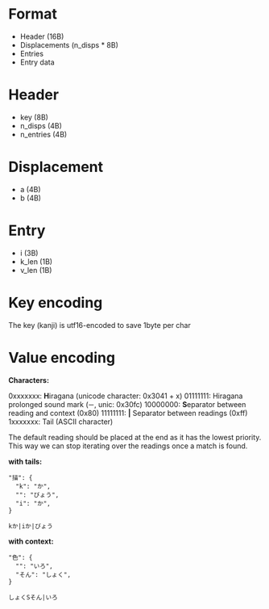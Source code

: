 # Format

- Header (16B)
- Displacements (n_disps \* 8B)
- Entries
- Entry data

# Header

- key (8B)
- n_disps (4B)
- n_entries (4B)

# Displacement

- a (4B)
- b (4B)

# Entry

- i (3B)
- k_len (1B)
- v_len (1B)

# Key encoding

The key (kanji) is utf16-encoded to save 1byte per char

# Value encoding

**Characters:**

0xxxxxxx: **H**iragana (unicode character: 0x3041 + x)
01111111: Hiragana prolonged sound mark (`ー`, unic: 0x30fc)
10000000: **S**eparator between reading and context (0x80)
11111111: **|** Separator between readings (0xff)
1xxxxxxx: Tail (ASCII character)

The default reading should be placed at the end
as it has the lowest priority. This way we can stop
iterating over the readings once a match is found.

**with tails:**

```
"描": {
  "k": "か",
  "": "びょう",
  "i": "か",
}
```

`kか|iか|びょう`

**with context:**

```
"色": {
  "": "いろ",
  "そん": "しょく",
}
```

`しょくSそん|いろ`
